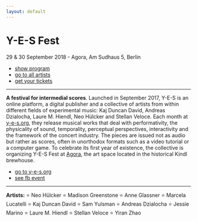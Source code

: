 ```yaml
---
layout: default
---
```


# Y-E-S Fest

29 & 30 September 2018 - Agora, Am Sudhaus 5, Berlin

* [show program](/program)
* [go to all artists](/artists)
* [get your tickets](https://www.koka36.de/y-e-s-fest_ticket_102794.html)

---

**A festival for intermedial scores**. Launched in September 2017, Y-E-S is an online platform, a digital publisher and a collective of artists from within different fields of experimental music: Kaj Duncan David, Andreas Dzialocha, Laure M. Hiendl, Neo Hülcker and Stellan Veloce. Each month at [y-e-s.org](https://y-e-s.org), they release musical works that deal with performativity, the physicality of sound, temporality, perceptual perspectives, interactivity and the framework of the concert industry. The pieces are issued not as audio but rather as scores, often in unorthodox formats such as a video tutorial or a computer game. To celebrate its first year of existence, the collective is organizing Y-E-S Fest at [Agora](http://agoracollective.org/), the art space located in the historical Kindl brewhouse.

* [go to y-e-s.org](https://www.y-e-s.org)
* [see fb event](https://www.facebook.com/events/204800937038892/)

---

**Artists:** ⭐️ Neo Hülcker ⭐️ Madison Greenstone ⭐️ Anne Glassner ⭐️ Marcela Lucatelli ⭐️ Kaj Duncan David ⭐️ Sam Yulsman ⭐️ Andreas Dzialocha ⭐️ Jessie Marino ⭐️ Laure M. Hiendl ⭐️ Stellan Veloce ⭐️ Yiran Zhao
